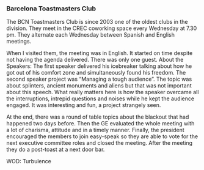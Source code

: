 ### Barcelona Toastmasters Club

The BCN Toastmasters Club is since 2003 one of the oldest clubs in the division. They meet in the CREC coworking space every Wednesday at 7.30 pm. They alternate each Wednesday between Spanish and English meetings.

When I visited them, the meeting was in English. It started on time despite not having the agenda delivered. There was only one guest.
About the Speakers: The first speaker delivered his icebreaker talking about how he got out of his comfort zone and simultaneously found his freedom. The second speaker project was “Managing a tough audience”. The topic was about splinters, ancient monuments and aliens but that was not important about this speech. What really matters here is how the speaker overcame all the interruptions, intrepid questions and noises while he kept the audience engaged. It was interesting and fun, a project strangely seen.

At the end, there was a round of table topics about the blackout that had happened two days before. Then the GE evaluated the whole meeting with a lot of charisma, attitude and in a timely manner. Finally, the president encouraged the members to join easy-speak so they are able to vote for the next executive committee roles and closed the meeting.
After the meeting they do a post-toast at a next door bar.

WOD: Turbulence

